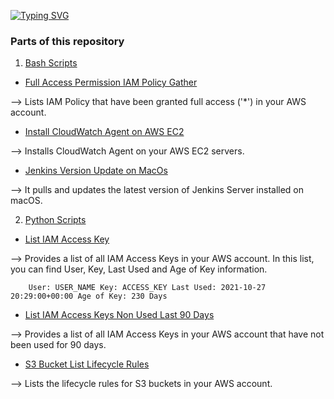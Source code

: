 [![Typing SVG](https://readme-typing-svg.herokuapp.com?color=%23F79F6E&lines=Python+%26+Bash+Scripts)](https://git.io/typing-svg)

### Parts of this repository ###

1. [Bash Scripts](https://github.com/elif-apaydin/scripts/tree/main/bash-scripts)

* [Full Access Permission IAM Policy Gather](https://github.com/elif-apaydin/scripts/blob/main/bash-scripts/full-access-iam-policy-gather.sh) 

--> Lists IAM Policy that have been granted full access ('*') in your AWS account.

* [Install CloudWatch Agent on AWS EC2](https://github.com/elif-apaydin/scripts/blob/main/bash-scripts/install-cloudwatch-agent.sh)

--> Installs CloudWatch Agent on your AWS EC2 servers.

* [Jenkins Version Update on MacOs](https://github.com/elif-apaydin/scripts/blob/main/bash-scripts/jenkins-update-macos.sh)

--> It pulls and updates the latest version of Jenkins Server installed on macOS.

2. [Python Scripts](https://github.com/elif-apaydin/scripts/tree/main/python-scripts)
  
* [List IAM Access Key](https://github.com/elif-apaydin/scripts/blob/main/python-scripts/list-iam-access-key.py)

--> Provides a list of all IAM Access Keys in your AWS account. In this list, you can find User, Key, Last Used and Age of Key information.
		
        User: USER_NAME Key: ACCESS_KEY Last Used: 2021-10-27 20:29:00+00:00 Age of Key: 230 Days

* [List IAM Access Keys Non Used Last 90 Days](https://github.com/elif-apaydin/scripts/blob/main/python-scripts/list-iam-access-keys-non-used-last90day.py)

--> Provides a list of all IAM Access Keys in your AWS account that have not been used for 90 days.

* [S3 Bucket List Lifecycle Rules](https://github.com/elif-apaydin/scripts/blob/main/python-scripts/s3_bucket_list_lifecycle_rules.py)

--> Lists the lifecycle rules for S3 buckets in your AWS account.